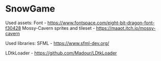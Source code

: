 # SnowGame

Used assets:
Font - https://www.fontspace.com/eight-bit-dragon-font-f30428
Mossy-Cavern sprites and tileset - https://maaot.itch.io/mossy-cavern

Used libraries:
SFML - https://www.sfml-dev.org/

LDtkLoader - https://github.com/Madour/LDtkLoader
